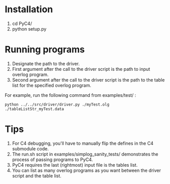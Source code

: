 # Installation

1. cd PyC4/
2. python setup.py

# Running programs

1. Designate the path to the driver. 
2. First argument after the call to the driver script is the path to input overlog program.
3. Second argument after the call to the driver script is the path to the table list for the specified overlog program.


For example, run the following command from examples/test/ :

```
python ../../src/driver/driver.py ./myTest.olg ./tableListStr_myTest.data 
```

# Tips
1. For C4 debugging, you'll have to manually flip the defines in the C4 submodule code.
2. The run.sh script in examples/simplog_sanity_tests/ demonstrates the process of passing programs to PyC4.
3. PyC4 requires the last (rightmost) input file is the tables list.
4. You can list as many overlog programs as you want between the driver script and the table list.
